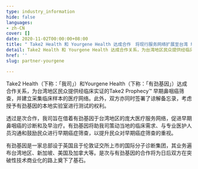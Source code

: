```yaml
---
type: industry_information
hide: false
languages:
- zh-CN
cover: []
date: 2020-11-02T00:00:00+08:00
title: " Take2 Health 和 Yourgene Health 达成合作　将现行服务网络扩展至台湾 地区"
detail: Take2 Health 和 Yourgene Health 达成合作关系，为台湾地区民众提供经临床实证的Take2 Prophecy™ 早期鼻咽癌筛查，并建立采集临床样本的医疗网络。
href: ''
slug: partner-yourgene

---
```

Take2 Health（下称：「我司」）和Yourgene Health（下称：「有劲基因」）达成合作关系，为台湾地区民众提供经临床实证的Take2 Prophecy™ 早期鼻咽癌筛查，并建立采集临床样本的医疗网络。此外，双方亦同时签署了谅解备忘录，考虑授予有劲基因的本地实验室进行测试的权利。

透过是次合作，我司旨在借着有劲基因于台湾地区的庞大医疗服务网络，促进早期鼻咽癌的诊断和及早治疗。有劲基因将助我司策动当地的临床需求、与专业医护人员沟通和鼓励民众进行早期癌症筛查，以提升民众对早期癌症筛查的重视。

有劲基因是一家总部设于英国且于伦敦证交所上市的国际分子诊断集团，其业务遍布台湾地区、新加坡、美国及加拿大等。是次与有劲基因的合作将为日后双方在突破性技术商业化的路上奠下了基石。